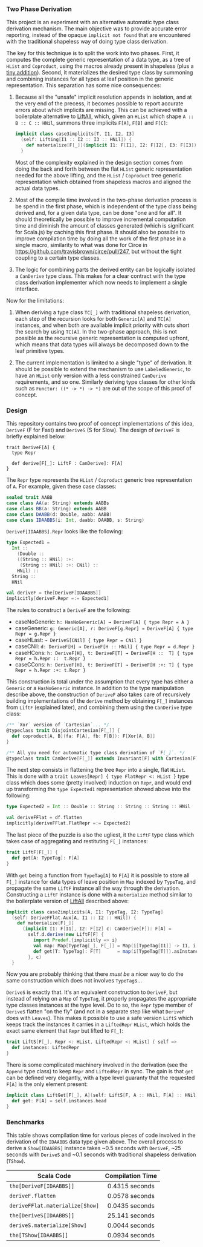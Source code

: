 ### Two Phase Derivation

This project is an experiment with an alternative automatic type class derivation mechanism. The main objective was to provide accurate error reporting, instead of the opaque `implicit not found` that are encountered with the traditional shapeless way of doing type class derivation.

The key for this technique is to split the work into two phases. First, it computes the complete generic representation of a data type, as a tree of `HList` and `Coproduct`, using the macros already present in shapeless (plus a [tiny addition](https://github.com/milessabin/shapeless/pull/616)). Second, it materializes the desired type class by summoning and combining instances for all types at leaf position in the generic representation. This separation has some nice consequences:

1. Because all the "unsafe" implicit resolution appends in isolation, and at the very end of the precess, it becomes possible to report accurate errors about which implicits are missing. This can be achieved with a boilerplate alternative to [LiftAll](https://github.com/milessabin/shapeless/blob/92f2d5e3fede4ab189db686620fa175fe4856e1a/core/src/main/scala/shapeless/ops/hlists.scala#L2809-L2838), which, given an `HList` which shape `A :: B :: C :: HNil`, summons three implicits `F[A]`, `F[B]` and `F[C]`:

    ```scala
    implicit class case3implicits[T, I1, I2, I3]
      (self: Lifting[I1 :: I2 :: I3 :: HNil]) {
        def materialize[F[_]](implicit I1: F[I1], I2: F[I2], I3: F[I3]) = ???
      }
    ```

    Most of the complexity explained in the design section comes from doing the back and forth between the flat `HList` generic representation needed for the above lifting, and the `HList` / `Coproduct` tree generic representation which obtained from shapeless macros and aligned the actual data types.

2. Most of the compile time involved in the two-phase derivation process is be spend in the first phase, which is independent of the type class being derived and, for a given data type, can be done "one and for all". It should theoretically be possible to improve incremental computation time and diminish the amount of classes generated (which is significant for Scala.js) by caching this first phase. It should also be possible to improve compilation time by doing all the work of the first phase in a single macro, similarity to what was done for Circe in https://github.com/travisbrown/circe/pull/247, but without the tight coupling to a certain type classes.

3. The logic for combining parts the derived entity can be logically isolated a `CanDerive` type class. This makes for a clear contract with the type class derivation implementer which now needs to implement a single interface.

Now for the limitations:

1. When deriving a type class `TC[_]` with traditional shapeless derivation, each step of the recursion looks for both `Generic[A]` and `TC[A]` instances, and when both are available implicit priority with cuts short the search by using `TC[A]`. In the two-phase approach, this is not possible as the recursive generic representation is computed upfront, which means that data types will always be decomposed down to the leaf primitive types.

2. The current implementation is limited to a single "type" of derivation. It should be possible to extend the mechanism to use `LabeledGeneric`, to have an `HList` only version with a less constrained `CanDerive` requirements, and so one. Similarly deriving type classes for other kinds such as `Functor: ((* -> *) -> *)` are out of the scope of this proof of concept.

### Design

This repository contains two proof of concept implementations of this idea, `DeriveF` (F for Fast) and `DeriveS` (S for Slow). The design of `DeriveF` is briefly explained below:

```
trait DeriveF[A] {
  type Repr

  def derive[F[_]: LiftF : CanDerive]: F[A]
}
```

The `Repr` type represents the `HList` / `Coproduct` generic tree representation of `A`. For example, given these case classes:

```scala
sealed trait AABB
case class AA(a: String) extends AABBs
case class BB(a: String) extends AABB
case class DAABB(d: Double, aabb: AABB)
case class IDAABBS(i: Int, daabb: DAABB, s: String)
```

`DeriveF[IDAABBS].Repr` looks like the following:

```scala
type Expected1 =
  Int ::
    (Double ::
    ((String :: HNil) :+:
     (String :: HNil) :+: CNil) ::
    HNil) ::
  String ::
  HNil

val deriveF = the[DeriveF[IDAABBS]]
implicitly[deriveF.Repr =:= Expected1]
```

The rules to construct a `DeriveF` are the following:

- caseNoGeneric: `h: HasNoGeneric[A] → DeriveF[A] { type Repr = A }`
- caseGeneric: `g: Generic[A], r: DeriveF[g.Repr] → DeriveF[A] { type Repr = g.Repr }`
- caseHLast: `→ DeriveS[CNil] { type Repr = CNil }`
- caseCNil: `d: DeriveF[H] → DeriveF[H :: HNil] { type Repr = d.Repr }`
- caseHCons: `h: DeriveF[H], t: DeriveF[T] → DeriveF[H ::  T] { type Repr = h.Repr ::  t.Repr }`
- caseCCons: `h: DeriveF[H], t: DeriveF[T] → DeriveF[H :+: T] { type Repr = h.Repr :+: t.Repr }`

This construction is total under the assumption that every type has either a `Generic` or a `HasNoGeneric` instance. In addition to the type manipulation describe above, the construction of `DeriveF` also takes care of recursively building implementations of the `derive` method by obtaining `F[_]` instances from `LiftF` (explained later), and combining them using the `CanDerive` type class:

```scala
/** `Xor` version of `Cartesian`... */
@typeclass trait DisjointCartesian[F[_]] {
  def coproduct[A, B](fa: F[A], fb: F[B]): F[Xor[A, B]]
}

/** All you need for automatic type class derivation of `F[_]`. */
@typeclass trait CanDerive[F[_]] extends Invariant[F] with Cartesian[F] with DisjointCartesian[F]
```

The next step consists in flattening the tree `Repr` into a single, flat `HList`. This is done with a `trait Leaves[Repr] { type FlatRepr <: HList }` type class which does some (pretty involved) induction on `Repr`, and would end up transforming the `type Expected1` representation showed above into the following:

```scala
type Expected2 = Int :: Double :: String :: String :: String :: HNil

val deriveFFlat = df.flatten
implicitly[deriveFFlat.FlatRepr =:= Expected2]
```

The last piece of the puzzle is also the ugliest, it the `LiftF` type class which takes case of aggregating and restituting `F[_]` instances:

```scala
trait LiftF[F[_]] {
  def get[A: TypeTag]: F[A]
}
```

With `get` being a function from `TypeTag[A]` to `F[A]` it is possible to store all `F[_]` instance for data types of leave position in `Map` indexed by `TypeTag`, and propagate the same `LiftF` instance all the way through the derivation. Constructing a `LiftF` instance is done with a `materialize` method similar to the boilerplate version of [LiftAll](https://github.com/milessabin/shapeless/blob/92f2d5e3fede4ab189db686620fa175fe4856e1a/core/src/main/scala/shapeless/ops/hlists.scala#L2809-L2838) described above:

```scala
implicit class case2implicits[A, I1: TypeTag, I2: TypeTag]
  (self: DeriveFFlat.Aux[A, I1 :: I2 :: HNil]) {
    def materialize[F[_]]
      (implicit I1: F[I1], I2: F[I2] c: CanDerive[F]): F[A] =
        self.d.derive(new LiftF[F] {
          import Predef.{implicitly => i}
          val map: Map[TypeTag[_], F[_]] = Map(i[TypeTag[I1]] -> I1, i[TypeTag[I2]] -> I2)
          def get[T: TypeTag]: F[T]      = map(i[TypeTag[T]]).asInstanceOf[F[T]]
        }, c)
  }
```

Now you are probably thinking that there *must be* a nicer way to do the same construction which does not involves `TypeTag`s...

`DeriveS` is exactly that. It's an equivalent construction to `DeriveF`, but instead of relying on a `Map` of `TypeTag`, it properly propagates the appropriate type classes instances at the type level. Do to so, the `Repr` type member of `DeriveS` flatten "on the fly" (and not in a separate step like what `DeriveF` does with `Leaves`). This makes it possible to use a safe version `LiftS` which keeps track the instances it carries in a `LiftedRepr` `HList`, which holds the exact same element that `Repr` but lifted to `F[_]`:

```scala
trait LiftS[F[_], Repr <: HList, LiftedRepr <: HList] { self =>
  def instances: LiftedRepr
}
```

There is some complicated machinery involved in the derivation (see the `Append` type class) to keep `Repr` and `LiftedRepr` in sync. The gain is that `get` can be defined very elegantly, with a type level guaranty that the requested `F[A]` is the only element present:

```scala
implicit class LiftGet[F[_], A](self: LiftS[F, A :: HNil, F[A] :: HNil]) {
  def get: F[A] = self.instances.head
}
```

### Benchmarks

This table shows compilation time for various pieces of code involved in the derivation of the `IDAABBS` data type given above. The overall process to derive a `Show[IDAABBS]` instance takes ~0.5 seconds with `DeriveF`, ~25 seconds with `DeriveS` and ~0.1 seconds with traditional shapeless derivation (`TShow`).

|          Scala Code           |        Compilation Time       |
|-------------------------------|:-----------------------------:|
|`the[DeriveF[IDAABBS]]        `|         0.4315 seconds        |
|`deriveF.flatten              `|         0.0578 seconds        |
|`deriveFFlat.materialize[Show]`|         0.0435 seconds        |
|`the[DeriveS[IDAABBS]]        `|         25.141 seconds        |
|`deriveS.materialize[Show]    `|         0.0044 seconds        |
|`the[TShow[IDAABBS]]          `|         0.0934 seconds        |

